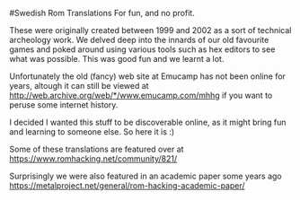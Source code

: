 #Swedish Rom Translations
For fun, and no profit.

These were originally created between 1999 and 2002 as a sort of technical archeology work. We delved deep into the innards of our old favourite games and poked around using various tools such as hex editors to see what was possible. This was good fun and we learnt a lot.

Unfortunately the old (fancy) web site at Emucamp has not been online for years, altough it can still be viewed at http://web.archive.org/web/*/www.emucamp.com/mhhg if you want to peruse some internet history.

I decided I wanted this stuff to be discoverable online, as it might bring fun and learning to someone else. So here it is :)

Some of these translations are featured over at https://www.romhacking.net/community/821/ 

Surprisingly we were also featured in an academic paper some years ago https://metalproject.net/general/rom-hacking-academic-paper/

